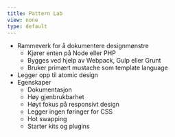 ```yaml
---
title: Pattern Lab
view: none
type: default
---
```


<ul>
<li class="slide">
    Rammeverk for å dokumentere designmønstre
    <ul>
    <li class="slide">Kjører enten på Node eller PHP</li>
    <li class="slide">Bygges ved hjelp av Webpack, Gulp eller Grunt</li>
    <li class="slide">Bruker primært mustache som template language</li>
    <!--
    Er basicly en omfattende static site generator
    -->
    </ul>
</li>
<li class="slide">Legger opp til atomic design</li>
<!-- Men trenger ikke følge det -->
<li class="slide">
    Egenskaper
    <ul>
    <li class="slide">Dokumentasjon</li>
    <!-- 
    Støtter annotering gjennom beskrivelser
    Versjonering
    -->
    <li class="slide">Høy gjenbrukbarhet</li>
    <!--
    Mustache partials
    Innhold er skilt ut fra mønstrene
    -->
    <li class="slide">Høyt fokus på responsivt design</li>
    <!--
    Size-ish ut av boksen (ingen faste vidder)
    -->
    <li class="slide">Legger ingen føringer for CSS</li>
    <!--
    Ulempe eller fordel, spørs hva man trenger
    -->
    <li class="slide">Hot swapping</li>
    <!--
    Ut av boksen støtte for at når du lagrer en fil, så gjenspeiles endringen i nettleseren automatisk
    -->
    <li class="slide">Starter kits og plugins</li>
    <!--
    Starter kits for alle byggeteknologiene
    Ikke veldig mange plugins, men dem som finnes er veldig nyttige
    Er gode muligheter for å lage sine egne (event-basert)
    -->
    </ul>
</li>
</ul>